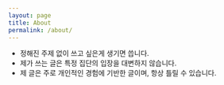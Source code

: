 ```yaml
---
layout: page
title: About
permalink: /about/
---
```


- 정해진 주제 없이 쓰고 싶은게 생기면 씁니다.
- 제가 쓰는 글은 특정 집단의 입장을 대변하지 않습니다.
- 제 글은 주로 개인적인 경험에 기반한 글이며, 항상 틀릴 수 있습니다.
